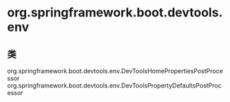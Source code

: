 # org.springframework.boot.devtools.env

## 类

org.springframework.boot.devtools.env.DevToolsHomePropertiesPostProcessor
org.springframework.boot.devtools.env.DevToolsPropertyDefaultsPostProcessor




